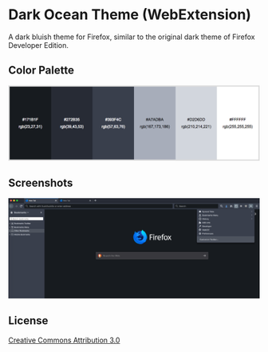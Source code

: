 # Dark Ocean Theme (WebExtension)

A dark bluish theme for Firefox, similar to the original dark theme of Firefox Developer Edition.

## Color Palette
![Color Palette](screenshots/1.color-palette.png)

## Screenshots
![Screenshot](screenshots/2.screenshot.png)

## License

[Creative Commons Attribution 3.0](https://creativecommons.org/licenses/by/3.0/)
